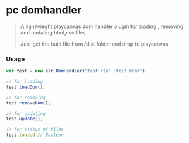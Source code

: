 # pc domhandler

> A lightwieght playcanvas dom handler plugin for loading , removing and updating html,css files.
>
> Just get the built file from /dist folder and drop to playcanvas

### Usage

```javascript
var test = new esr.DomHandler('test.css','test.html') 

// for loading
test.loadDom();

// for removing
test.removeDom();

// for updating
test.update();

// for status of files
test.loaded // Boolean

```

